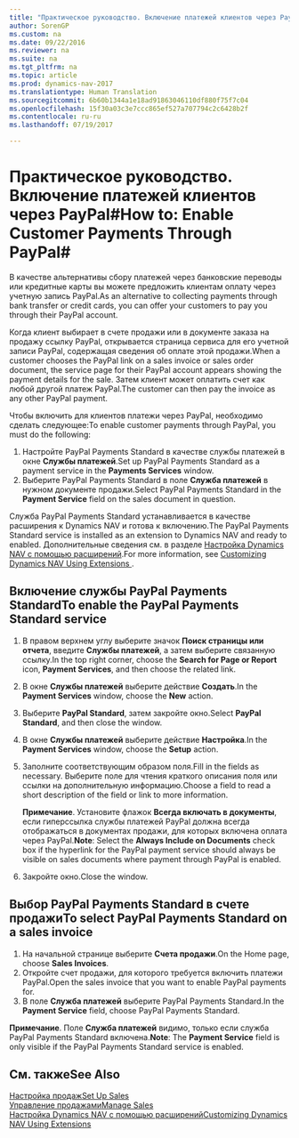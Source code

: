 ```yaml
---
title: "Практическое руководство. Включение платежей клиентов через PayPal"
author: SorenGP
ms.custom: na
ms.date: 09/22/2016
ms.reviewer: na
ms.suite: na
ms.tgt_pltfrm: na
ms.topic: article
ms.prod: dynamics-nav-2017
ms.translationtype: Human Translation
ms.sourcegitcommit: 6b60b1344a1e18ad91863046110df880f75f7c04
ms.openlocfilehash: 15f30a03c3e7ccc865ef527a707794c2c6428b2f
ms.contentlocale: ru-ru
ms.lasthandoff: 07/19/2017

---
```


# <a name="how-to-enable-customer-payments-through-paypal"></a><span data-ttu-id="3f6e3-102">Практическое руководство. Включение платежей клиентов через PayPal#</span><span class="sxs-lookup"><span data-stu-id="3f6e3-102">How to: Enable Customer Payments Through PayPal#</span></span>
<span data-ttu-id="3f6e3-103">В качестве альтернативы сбору платежей через банковские переводы или кредитные карты вы можете предложить клиентам оплату через учетную запись PayPal.</span><span class="sxs-lookup"><span data-stu-id="3f6e3-103">As an alternative to collecting payments through bank transfer or credit cards, you can offer your customers to pay you through their PayPal account.</span></span>

<span data-ttu-id="3f6e3-104">Когда клиент выбирает в счете продажи или в документе заказа на продажу ссылку PayPal, открывается страница сервиса для его учетной записи PayPal, содержащая сведения об оплате этой продажи.</span><span class="sxs-lookup"><span data-stu-id="3f6e3-104">When a customer chooses the PayPal link on a sales invoice or sales order document, the service page for their PayPal account appears showing the payment details for the sale.</span></span> <span data-ttu-id="3f6e3-105">Затем клиент может оплатить счет как любой другой платеж PayPal.</span><span class="sxs-lookup"><span data-stu-id="3f6e3-105">The customer can then pay the invoice as any other PayPal payment.</span></span>

<span data-ttu-id="3f6e3-106">Чтобы включить для клиентов платежи через PayPal, необходимо сделать следующее:</span><span class="sxs-lookup"><span data-stu-id="3f6e3-106">To enable customer payments through PayPal, you must do the following:</span></span>

1. <span data-ttu-id="3f6e3-107">Настройте PayPal Payments Standard в качестве службы платежей в окне **Службы платежей**.</span><span class="sxs-lookup"><span data-stu-id="3f6e3-107">Set up PayPal Payments Standard as a payment service in the **Payments Services** window.</span></span>
2. <span data-ttu-id="3f6e3-108">Выберите PayPal Payments Standard в поле **Служба платежей** в нужном документе продажи.</span><span class="sxs-lookup"><span data-stu-id="3f6e3-108">Select PayPal Payments Standard in the **Payment Service** field on the sales document in question.</span></span>

<span data-ttu-id="3f6e3-109">Служба PayPal Payments Standard устанавливается в качестве расширения к Dynamics NAV и готова к включению.</span><span class="sxs-lookup"><span data-stu-id="3f6e3-109">The PayPal Payments Standard service is installed as an extension to Dynamics NAV and ready to enabled.</span></span> <span data-ttu-id="3f6e3-110">Дополнительные сведения см. в разделе [Настройка Dynamics NAV с помощью расширений](ui-extensions.md).</span><span class="sxs-lookup"><span data-stu-id="3f6e3-110">For more information, see [Customizing Dynamics NAV Using Extensions ](ui-extensions.md).</span></span>

## <a name="to-enable-the-paypal-payments-standard-service"></a><span data-ttu-id="3f6e3-111">Включение службы PayPal Payments Standard</span><span class="sxs-lookup"><span data-stu-id="3f6e3-111">To enable the PayPal Payments Standard service</span></span>
1. <span data-ttu-id="3f6e3-112">В правом верхнем углу выберите значок **Поиск страницы или отчета**, введите **Службы платежей**, а затем выберите связанную ссылку.</span><span class="sxs-lookup"><span data-stu-id="3f6e3-112">In the top right corner, choose the **Search for Page or Report** icon, **Payment Services**, and then choose the related link.</span></span>  
2. <span data-ttu-id="3f6e3-113">В окне **Службы платежей** выберите действие **Создать**.</span><span class="sxs-lookup"><span data-stu-id="3f6e3-113">In the **Payment Services** window, choose the **New** action.</span></span>
3. <span data-ttu-id="3f6e3-114">Выберите **PayPal Standard**, затем закройте окно.</span><span class="sxs-lookup"><span data-stu-id="3f6e3-114">Select **PayPal Standard**, and then close the window.</span></span>
4. <span data-ttu-id="3f6e3-115">В окне **Службы платежей** выберите действие **Настройка**.</span><span class="sxs-lookup"><span data-stu-id="3f6e3-115">In the **Payment Services** window, choose the **Setup** action.</span></span>
5. <span data-ttu-id="3f6e3-116">Заполните соответствующим образом поля.</span><span class="sxs-lookup"><span data-stu-id="3f6e3-116">Fill in the fields as necessary.</span></span> <span data-ttu-id="3f6e3-117">Выберите поле для чтения краткого описания поля или ссылки на дополнительную информацию.</span><span class="sxs-lookup"><span data-stu-id="3f6e3-117">Choose a field to read a short description of the field or link to more information.</span></span>

    <span data-ttu-id="3f6e3-118">**Примечание**. Установите флажок **Всегда включать в документы**, если гиперссылка службы платежей PayPal должна всегда отображаться в документах продажи, для которых включена оплата через PayPal.</span><span class="sxs-lookup"><span data-stu-id="3f6e3-118">**Note**: Select the **Always Include on Documents** check box if the hyperlink for the PayPal payment service should always be visible on sales documents where payment through PayPal is enabled.</span></span>

6. <span data-ttu-id="3f6e3-119">Закройте окно.</span><span class="sxs-lookup"><span data-stu-id="3f6e3-119">Close the window.</span></span>

## <a name="to-select-paypal-payments-standard-on-a-sales-invoice"></a><span data-ttu-id="3f6e3-120">Выбор PayPal Payments Standard в счете продажи</span><span class="sxs-lookup"><span data-stu-id="3f6e3-120">To select PayPal Payments Standard on a sales invoice</span></span>
1. <span data-ttu-id="3f6e3-121">На начальной странице выберите **Счета продажи**.</span><span class="sxs-lookup"><span data-stu-id="3f6e3-121">On the Home page, choose **Sales Invoices**.</span></span>
2. <span data-ttu-id="3f6e3-122">Откройте счет продажи, для которого требуется включить платежи PayPal.</span><span class="sxs-lookup"><span data-stu-id="3f6e3-122">Open the sales invoice that you want to enable PayPal payments for.</span></span>
3. <span data-ttu-id="3f6e3-123">В поле **Служба платежей** выберите PayPal Payments Standard.</span><span class="sxs-lookup"><span data-stu-id="3f6e3-123">In the **Payment Service** field, choose PayPal Payments Standard.</span></span>

<span data-ttu-id="3f6e3-124">**Примечание**. Поле **Служба платежей** видимо, только если служба PayPal Payments Standard включена.</span><span class="sxs-lookup"><span data-stu-id="3f6e3-124">**Note**: The **Payment Service** field is only visible if the PayPal Payments Standard service is enabled.</span></span>   

## <a name="see-also"></a><span data-ttu-id="3f6e3-125">См. также</span><span class="sxs-lookup"><span data-stu-id="3f6e3-125">See Also</span></span>  
[<span data-ttu-id="3f6e3-126">Настройка продаж</span><span class="sxs-lookup"><span data-stu-id="3f6e3-126">Set Up Sales</span></span>](sales-setup-sales.md)  
[<span data-ttu-id="3f6e3-127">Управление продажами</span><span class="sxs-lookup"><span data-stu-id="3f6e3-127">Manage Sales</span></span>](sales-manage-sales.md)  
[<span data-ttu-id="3f6e3-128">Настройка Dynamics NAV с помощью расширений</span><span class="sxs-lookup"><span data-stu-id="3f6e3-128">Customizing Dynamics NAV Using Extensions</span></span>](ui-extensions.md)

